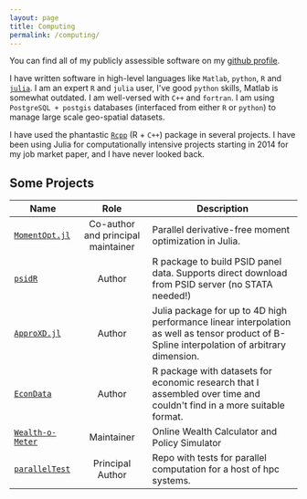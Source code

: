 ```yaml
---
layout: page
title: Computing 
permalink: /computing/
---
```


You can find all of my publicly assessible software on my [github profile](https://github.com/floswald).

I have written software in high-level languages like `Matlab`, `python`, `R` and [`julia`](https://julialang.org). I am an expert `R` and `julia` user, I've good `python` skills, Matlab is somewhat outdated. I am well-versed with `C++` and `fortran`. I am using `PostgreSQL + postgis` databases (interfaced from either `R` or `python`) to manage large scale geo-spatial datasets.

I have used the phantastic [`Rcpp`](http://rcpp.org) (R + `C++`) package in several projects. I have been using Julia for computationally intensive projects starting in 2014 for my job market paper, and I have never looked back.

## Some Projects

| Name       |  Role     |     Description                                 |
|------------|:------:|--------------------------------------|
|[`MomentOpt.jl`](https://github.com/floswald/MomentOpt.jl)  |  Co-author and principal maintainer  | Parallel derivative-free moment optimization in Julia. |
|[`psidR`](https://github.com/floswald/psidR)  |  Author  |  R package to build PSID panel data. Supports direct download from PSID server (no STATA needed!) |
|[`ApproXD.jl`](https://github.com/floswald/ApproXD.jl) | Author |  Julia package for up to 4D high performance linear interpolation as well as tensor product of B-Spline interpolation of arbitrary dimension. |
|[`EconData`](https://github.com/floswald/EconData)  |  Author  |  R package with datasets for economic research that I assembled over time and couldn't find in a more suitable format. |
|[`Wealth-o-Meter`](https://github.com/floswald/wealthometer)  |  Maintainer  | Online Wealth Calculator and Policy Simulator |
|[`parallelTest`](https://github.com/floswald/parallelTest)  |  Principal Author  |  Repo with tests for parallel computation for a host of hpc systems. |


<!-- ## Setup

Real pro's get invited to share their setup at [`usesthis.com`](https://usesthis.com/interviews/hadley.wickham/). Just for the fun of it (maybe remotely useful to a student?), I give you here...

### My Setup -->





